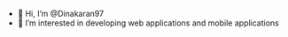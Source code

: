 - 👋 Hi, I’m @Dinakaran97
- 👀 I’m interested in developing web applications and mobile applications



<!---
Dinakaran97/Dinakaran97 is a ✨ special ✨ repository because its `README.md` (this file) appears on your GitHub profile.
You can click the Preview link to take a look at your changes.
--->
